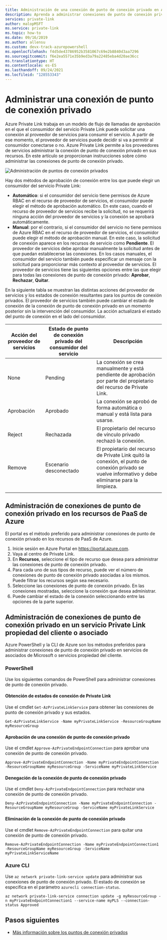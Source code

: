 ```yaml
---
title: Administración de una conexión de punto de conexión privado en Azure
description: Aprenda a administrar conexiones de punto de conexión privado en Azure
services: private-link
author: malopMSFT
ms.service: private-link
ms.topic: how-to
ms.date: 09/16/2019
ms.author: allensu
ms.custom: devx-track-azurepowershell
ms.openlocfilehash: f4d5de43786952b3581067c69e2b8840d3aa7296
ms.sourcegitcommit: f6e2ea5571e35b9ed3a79a22485eba4d20ae36cc
ms.translationtype: HT
ms.contentlocale: es-ES
ms.lasthandoff: 09/24/2021
ms.locfileid: "128553343"
---
```

# <a name="manage-a-private-endpoint-connection"></a>Administrar una conexión de punto de conexión privado
Azure Private Link trabaja en un modelo de flujo de llamadas de aprobación en el que el consumidor del servicio Private Link puede solicitar una conexión al proveedor de servicios para consumir el servicio. A partir de ese momento, el proveedor de servicios puede decidir si va a permitir al consumidor conectarse o no. Azure Private Link permite a los proveedores de servicios administrar la conexión de punto de conexión privado en sus recursos. En este artículo se proporcionan instrucciones sobre cómo administrar las conexiones de punto de conexión privado.

![Administración de puntos de conexión privados](media/manage-private-endpoint/manage-private-endpoint.png)

Hay dos métodos de aprobación de conexión entre los que puede elegir un consumidor del servicio Private Link:
- **Automático**: si el consumidor del servicio tiene permisos de Azure RBAC en el recurso de proveedor de servicios, el consumidor puede elegir el método de aprobación automático. En este caso, cuando el recurso de proveedor de servicios recibe la solicitud, no se requerirá ninguna acción del proveedor de servicios y la conexión se aprobará automáticamente. 
- **Manual**: por el contrario, si el consumidor del servicio no tiene permisos de Azure RBAC en el recurso de proveedor de servicios, el consumidor puede elegir el método de aprobación manual. En este caso, la solicitud de conexión aparece en los recursos de servicio como **Pendiente**. El proveedor de servicios debe aprobar manualmente la solicitud antes de que puedan establecerse las conexiones. En los casos manuales, el consumidor del servicio también puede especificar un mensaje con la solicitud para proporcionar más contexto al proveedor de servicios. El proveedor de servicios tiene las siguientes opciones entre las que elegir para todas las conexiones de punto de conexión privado: **Aprobar**, **Rechazar**, **Quitar**.

En la siguiente tabla se muestran las distintas acciones del proveedor de servicios y los estados de conexión resultantes para los puntos de conexión privados.  El proveedor de servicios también puede cambiar el estado de conexión de la conexión de punto de conexión privado en un momento posterior sin la intervención del consumidor. La acción actualizará el estado del punto de conexión en el lado del consumidor. 


|Acción del proveedor de servicios   |Estado de punto de conexión privado del consumidor del servicio   |Descripción   |
|---------|---------|---------|
|None    |    Pending     |    La conexión se crea manualmente y está pendiente de aprobación por parte del propietario del recurso de Private Link.       |
|Aprobación    |  Aprobado       |  La conexión se aprobó de forma automática o manual y está lista para usarse.     |
|Reject     | Rechazada        | El propietario del recurso de vínculo privado rechazó la conexión.        |
|Remove    |  Escenario desconectado       | El propietario del recurso de Private Link quitó la conexión, el punto de conexión privado se vuelve informativo y debe eliminarse para la limpieza.        |
|   |         |         |
   
## <a name="manage-private-endpoint-connections-on-azure-paas-resources"></a>Administración de conexiones de punto de conexión privado en los recursos de PaaS de Azure
El portal es el método preferido para administrar conexiones de punto de conexión privado en los recursos de PaaS de Azure. 

1. Inicie sesión en Azure Portal en https://portal.azure.com.
2. Vaya al centro de Private Link.
3. En **Recursos**, seleccione el tipo de recurso que desea para administrar las conexiones de punto de conexión privado.
4. Para cada uno de sus tipos de recurso, puede ver el número de conexiones de punto de conexión privado asociadas a los mismos. Puede filtrar los recursos según sea necesario.
5. Seleccione las conexiones de punto de conexión privado.  En las conexiones mostradas, seleccione la conexión que desea administrar. 
6. Puede cambiar el estado de la conexión seleccionando entre las opciones de la parte superior.

## <a name="manage-private-endpoint-connections-on-a-customerpartner-owned-private-link-service"></a>Administración de conexiones de punto de conexión privado en un servicio Private Link propiedad del cliente o asociado

Azure PowerShell y la CLI de Azure son los métodos preferidos para administrar conexiones de punto de conexión privado en servicios de asociados de Microsoft o servicios propiedad del cliente. 
 
### <a name="powershell"></a>PowerShell 
  
Use los siguientes comandos de PowerShell para administrar conexiones de punto de conexión privado.  
#### <a name="get-private-link-connection-states"></a>Obtención de estados de conexión de Private Link 
Use el cmdlet `Get-AzPrivateLinkService` para obtener las conexiones de punto de conexión privado y sus estados.  
```azurepowershell
Get-AzPrivateLinkService -Name myPrivateLinkService -ResourceGroupName myResourceGroup 
 ```
 
#### <a name="approve-a-private-endpoint-connection"></a>Aprobación de una conexión de punto de conexión privado 
 
Use el cmdlet `Approve-AzPrivateEndpointConnection` para aprobar una conexión de punto de conexión privado. 
 
```azurepowershell
Approve-AzPrivateEndpointConnection -Name myPrivateEndpointConnection -ResourceGroupName myResourceGroup -ServiceName myPrivateLinkService
```
 
#### <a name="deny-private-endpoint-connection"></a>Denegación de la conexión de punto de conexión privado 
 
Use el cmdlet `Deny-AzPrivateEndpointConnection` para rechazar una conexión de punto de conexión privado. 
```azurepowershell
Deny-AzPrivateEndpointConnection -Name myPrivateEndpointConnection -ResourceGroupName myResourceGroup -ServiceName myPrivateLinkService 
```
#### <a name="remove-private-endpoint-connection"></a>Eliminación de la conexión de punto de conexión privado 
 
Use el cmdlet `Remove-AzPrivateEndpointConnection` para quitar una conexión de punto de conexión privado. 
```azurepowershell
Remove-AzPrivateEndpointConnection -Name myPrivateEndpointConnection1 -ResourceGroupName myResourceGroup -ServiceName myPrivateLinkServiceName 
```
 
### <a name="azure-cli"></a>Azure CLI 
 
Use `az network private-link-service update` para administrar sus conexiones de punto de conexión privado. El estado de conexión se especifica en el parámetro ```azurecli connection-status```. 
```azurecli
az network private-link-service connection update -g myResourceGroup -n myPrivateEndpointConnection1 --service-name myPLS --connection-status Approved 
```

   

## <a name="next-steps"></a>Pasos siguientes
- [Más información sobre los puntos de conexión privados](private-endpoint-overview.md)
 

